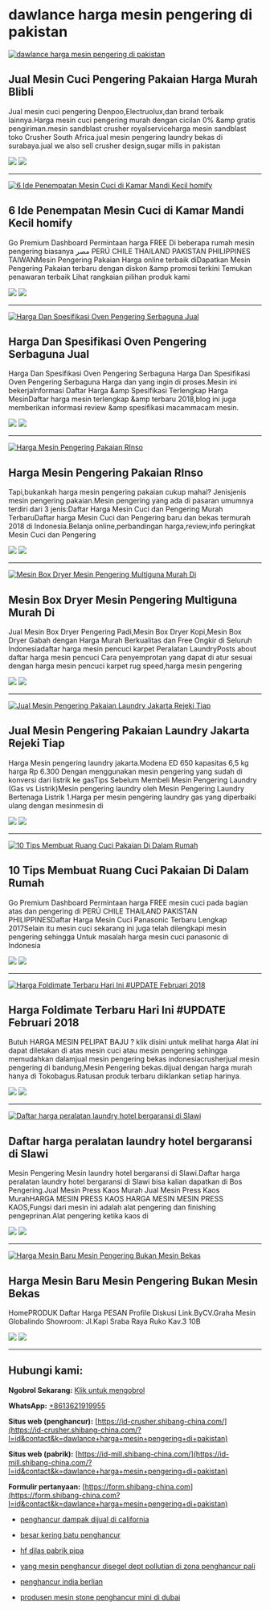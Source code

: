 # dawlance harga mesin pengering di pakistan

<a href="https://swt.shibang-china.com/?l=id&img&k=dawlance+harga+mesin+pengering+di+pakistan" target="_blank">![dawlance harga mesin pengering di pakistan](http://static.shibang-china.com/all-800x300/1423.jpg)</a>

## Jual Mesin Cuci Pengering Pakaian Harga Murah Blibli
Jual mesin cuci pengering Denpoo,Electruolux,dan brand terbaik lainnya.Harga mesin cuci pengering murah dengan cicilan 0% &amp gratis pengiriman.mesin sandblast crusher royalserviceharga mesin sandblast toko Crusher South Africa.jual mesin pengering laundry bekas di surabaya.jual we also sell crusher design,sugar mills in pakistan


<a href="https://whatsapp.shibangsoft.com/WhatsApp.php" target="_blank" title="WhatsApp">![](http://static.shibang-china.com/icon/whatsapp.png)</a> <a href="https://swt.shibang-china.com/?l=id&icon&k=dawlance+harga+mesin+pengering+di+pakistan" target="_blank">![](http://static.shibang-china.com/icon/chat-id.png)</a>

---

<a href="https://swt.shibang-china.com/?l=id&img&k=dawlance+harga+mesin+pengering+di+pakistan" target="_blank">![6 Ide Penempatan Mesin Cuci di Kamar Mandi Kecil homify](http://static.shibang-china.com/all-800x300/1129.jpg)</a>

## 6 Ide Penempatan Mesin Cuci di Kamar Mandi Kecil homify
Go Premium Dashboard Permintaan harga FREE Di beberapa rumah mesin pengering biasanya مصر PERÚ CHILE THAILAND PAKISTAN PHILIPPINES TAIWANMesin Pengering Pakaian Harga online terbaik diDapatkan Mesin Pengering Pakaian terbaru dengan diskon &amp promosi terkini Temukan penawaran terbaik Lihat rangkaian pilihan produk kami


<a href="https://whatsapp.shibangsoft.com/WhatsApp.php" target="_blank" title="WhatsApp">![](http://static.shibang-china.com/icon/whatsapp.png)</a> <a href="https://swt.shibang-china.com/?l=id&icon&k=dawlance+harga+mesin+pengering+di+pakistan" target="_blank">![](http://static.shibang-china.com/icon/chat-id.png)</a>

---

<a href="https://swt.shibang-china.com/?l=id&img&k=dawlance+harga+mesin+pengering+di+pakistan" target="_blank">![Harga Dan Spesifikasi Oven Pengering Serbaguna Jual](http://static.shibang-china.com/all-800x300/1000.jpg)</a>

## Harga Dan Spesifikasi Oven Pengering Serbaguna Jual
Harga Dan Spesifikasi Oven Pengering Serbaguna Harga Dan Spesifikasi Oven Pengering Serbaguna Harga dan yang ingin di proses.Mesin ini bekerjaInformasi Daftar Harga &amp Spesifikasi Terlengkap Harga MesinDaftar harga mesin terlengkap &amp terbaru 2018,blog ini juga memberikan informasi review &amp spesifikasi macammacam mesin.


<a href="https://whatsapp.shibangsoft.com/WhatsApp.php" target="_blank" title="WhatsApp">![](http://static.shibang-china.com/icon/whatsapp.png)</a> <a href="https://swt.shibang-china.com/?l=id&icon&k=dawlance+harga+mesin+pengering+di+pakistan" target="_blank">![](http://static.shibang-china.com/icon/chat-id.png)</a>

---

<a href="https://swt.shibang-china.com/?l=id&img&k=dawlance+harga+mesin+pengering+di+pakistan" target="_blank">![Harga Mesin Pengering Pakaian RInso](http://static.shibang-china.com/all-800x300/366.jpg)</a>

## Harga Mesin Pengering Pakaian RInso
Tapi,bukankah harga mesin pengering pakaian cukup mahal? Jenisjenis mesin pengering pakaian.Mesin pengering yang ada di pasaran umumnya terdiri dari 3 jenis:Daftar Harga Mesin Cuci dan Pengering Murah TerbaruDaftar harga Mesin Cuci dan Pengering baru dan bekas termurah 2018 di Indonesia.Belanja online,perbandingan harga,review,info peringkat Mesin Cuci dan Pengering


<a href="https://whatsapp.shibangsoft.com/WhatsApp.php" target="_blank" title="WhatsApp">![](http://static.shibang-china.com/icon/whatsapp.png)</a> <a href="https://swt.shibang-china.com/?l=id&icon&k=dawlance+harga+mesin+pengering+di+pakistan" target="_blank">![](http://static.shibang-china.com/icon/chat-id.png)</a>

---

<a href="https://swt.shibang-china.com/?l=id&img&k=dawlance+harga+mesin+pengering+di+pakistan" target="_blank">![Mesin Box Dryer Mesin Pengering Multiguna Murah Di](http://static.shibang-china.com/all-800x300/1067.jpg)</a>

## Mesin Box Dryer Mesin Pengering Multiguna Murah Di
Jual Mesin Box Dryer Pengering Padi,Mesin Box Dryer Kopi,Mesin Box Dryer Gabah dengan Harga Murah Berkualitas dan Free Ongkir di Seluruh Indonesiadaftar harga mesin pencuci karpet Peralatan LaundryPosts about daftar harga mesin pencuci Cara penyemprotan yang dapat di atur sesuai dengan harga mesin pencuci karpet rug speed,harga mesin pengering


<a href="https://whatsapp.shibangsoft.com/WhatsApp.php" target="_blank" title="WhatsApp">![](http://static.shibang-china.com/icon/whatsapp.png)</a> <a href="https://swt.shibang-china.com/?l=id&icon&k=dawlance+harga+mesin+pengering+di+pakistan" target="_blank">![](http://static.shibang-china.com/icon/chat-id.png)</a>

---

<a href="https://swt.shibang-china.com/?l=id&img&k=dawlance+harga+mesin+pengering+di+pakistan" target="_blank">![Jual Mesin Pengering Pakaian Laundry Jakarta Rejeki Tiap](http://static.shibang-china.com/all-800x300/1063.jpg)</a>

## Jual Mesin Pengering Pakaian Laundry Jakarta Rejeki Tiap
Harga Mesin pengering laundry jakarta.Modena ED 650 kapasitas 6,5 kg harga Rp 6.300 Dengan menggunakan mesin pengering yang sudah di konversi dari listrik ke gasTips Sebelum Membeli Mesin Pengering Laundry (Gas vs Listrik)Mesin pengering laundry oleh Mesin Pengering Laundry Bertenaga Listrik 1.Harga per mesin pengering laundry gas yang diperbaiki ulang dengan mesinmesin di


<a href="https://whatsapp.shibangsoft.com/WhatsApp.php" target="_blank" title="WhatsApp">![](http://static.shibang-china.com/icon/whatsapp.png)</a> <a href="https://swt.shibang-china.com/?l=id&icon&k=dawlance+harga+mesin+pengering+di+pakistan" target="_blank">![](http://static.shibang-china.com/icon/chat-id.png)</a>

---

<a href="https://swt.shibang-china.com/?l=id&img&k=dawlance+harga+mesin+pengering+di+pakistan" target="_blank">![10 Tips Membuat Ruang Cuci Pakaian Di Dalam Rumah](http://static.shibang-china.com/all-800x300/1021.jpg)</a>

## 10 Tips Membuat Ruang Cuci Pakaian Di Dalam Rumah
Go Premium Dashboard Permintaan harga FREE mesin cuci pada bagian atas dan pengering di PERÚ CHILE THAILAND PAKISTAN PHILIPPINESDaftar Harga Mesin Cuci Panasonic Terbaru Lengkap 2017Selain itu mesin cuci sekarang ini juga telah dilengkapi mesin pengering sehingga Untuk masalah harga mesin cuci panasonic di Indonesia


<a href="https://whatsapp.shibangsoft.com/WhatsApp.php" target="_blank" title="WhatsApp">![](http://static.shibang-china.com/icon/whatsapp.png)</a> <a href="https://swt.shibang-china.com/?l=id&icon&k=dawlance+harga+mesin+pengering+di+pakistan" target="_blank">![](http://static.shibang-china.com/icon/chat-id.png)</a>

---

<a href="https://swt.shibang-china.com/?l=id&img&k=dawlance+harga+mesin+pengering+di+pakistan" target="_blank">![Harga Foldimate Terbaru Hari Ini #UPDATE Februari 2018](http://static.shibang-china.com/all-800x300/915.jpg)</a>

## Harga Foldimate Terbaru Hari Ini #UPDATE Februari 2018
Butuh HARGA MESIN PELIPAT BAJU ? klik disini untuk melihat harga Alat ini dapat diletakan di atas mesin cuci atau mesin pengering sehingga memudahkan dalamjual mesin pengering bekas indonesiacrusherjual mesin pengering di bandung,Mesin Pengering bekas.dijual dengan harga murah hanya di Tokobagus.Ratusan produk terbaru diiklankan setiap harinya.


<a href="https://whatsapp.shibangsoft.com/WhatsApp.php" target="_blank" title="WhatsApp">![](http://static.shibang-china.com/icon/whatsapp.png)</a> <a href="https://swt.shibang-china.com/?l=id&icon&k=dawlance+harga+mesin+pengering+di+pakistan" target="_blank">![](http://static.shibang-china.com/icon/chat-id.png)</a>

---

<a href="https://swt.shibang-china.com/?l=id&img&k=dawlance+harga+mesin+pengering+di+pakistan" target="_blank">![Daftar harga peralatan laundry hotel bergaransi di Slawi](http://static.shibang-china.com/all-800x300/1346.jpg)</a>

## Daftar harga peralatan laundry hotel bergaransi di Slawi
Mesin Pengering Mesin laundry hotel bergaransi di Slawi.Daftar harga peralatan laundry hotel bergaransi di Slawi bisa kalian dapatkan di Bos Pengering.Jual Mesin Press Kaos Murah Jual Mesin Press Kaos MurahHARGA MESIN PRESS KAOS HARGA MESIN MESIN PRESS KAOS,Fungsi dari mesin ini adalah alat pengering dan finishing pengeprinan.Alat pengering ketika kaos di


<a href="https://whatsapp.shibangsoft.com/WhatsApp.php" target="_blank" title="WhatsApp">![](http://static.shibang-china.com/icon/whatsapp.png)</a> <a href="https://swt.shibang-china.com/?l=id&icon&k=dawlance+harga+mesin+pengering+di+pakistan" target="_blank">![](http://static.shibang-china.com/icon/chat-id.png)</a>

---

<a href="https://swt.shibang-china.com/?l=id&img&k=dawlance+harga+mesin+pengering+di+pakistan" target="_blank">![Harga Mesin Baru Mesin Pengering Bukan Mesin Bekas](http://static.shibang-china.com/all-800x300/590.jpg)</a>

## Harga Mesin Baru Mesin Pengering Bukan Mesin Bekas
HomePRODUK Daftar Harga PESAN Profile Diskusi Link.ByCV.Graha Mesin Globalindo Showroom: Jl.Kapi Sraba Raya Ruko Kav.3 10B

<a href="https://whatsapp.shibangsoft.com/WhatsApp.php" target="_blank" title="WhatsApp">![](http://static.shibang-china.com/icon/whatsapp.png)</a> <a href="https://swt.shibang-china.com/?l=id&icon&k=dawlance+harga+mesin+pengering+di+pakistan" target="_blank">![](http://static.shibang-china.com/icon/chat-id.png)</a>

---
## Hubungi kami:

**Ngobrol Sekarang:** [Klik untuk mengobrol](https://swt.shibang-china.com?l=id&contact&k=dawlance+harga+mesin+pengering+di+pakistan)

**WhatsApp:**  [+8613621919955](https://whatsapp.shibangsoft.com/WhatsApp.php)

**Situs web (penghancur):** [https://id-crusher.shibang-china.com/](https://id-crusher.shibang-china.com/?l=id&contact&k=dawlance+harga+mesin+pengering+di+pakistan)

**Situs web (pabrik):** [https://id-mill.shibang-china.com/](https://id-mill.shibang-china.com/?l=id&contact&k=dawlance+harga+mesin+pengering+di+pakistan)

**Formulir pertanyaan:** [https://form.shibang-china.com](https://form.shibang-china.com?l=id&contact&k=dawlance+harga+mesin+pengering+di+pakistan)

* [penghancur dampak dijual di california](../33/penghancur%20dampak%20dijual%20di%20california.md)

* [besar kering batu penghancur](../34/besar%20kering%20batu%20penghancur.md)

* [hf dilas pabrik pipa](../35/hf%20dilas%20pabrik%20pipa.md)

* [yang mesin penghancur disegel dept pollutian di zona penghancur pali](../34/yang%20mesin%20penghancur%20disegel%20dept%20pollutian%20di%20zona%20penghancur%20pali.md)

* [penghancur india berlian](../34/penghancur%20india%20berlian.md)

* [produsen mesin stone penghancur mini di dubai](../34/produsen%20mesin%20stone%20penghancur%20mini%20di%20dubai.md)